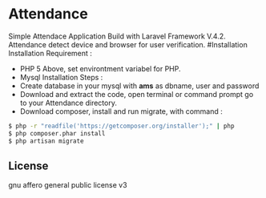 # Attendance
Simple Attendace Application Build with Laravel Framework V.4.2. Attendance detect device and browser for user verification.
#Installation
Installation Requirement :
  - PHP 5 Above, set environtment variabel for PHP.
  - Mysql
Installation Steps :
  - Create database in your mysql with **ams** as dbname, user and password
  - Download and extract the code, open terminal or command prompt go to your Attendance directory.
  - Download composer, install and run migrate, with command : 
```sh
$ php -r "readfile('https://getcomposer.org/installer');" | php
$ php composer.phar install
$ php artisan migrate
```

License
----

gnu affero general public license v3 